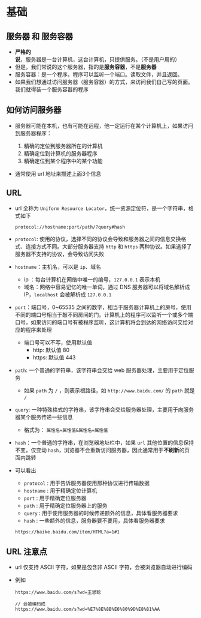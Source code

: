 # 基础

## 服务器 和 服务容器

+ **严格的说**，服务器是⼀台计算机，这台计算机，只提供服务。（不是⽤户⽤的）
+ 但是，我们常说的这个服务器，指的是**服务容器**，不是**服务器**
+ 服务容器：是⼀个程序。程序可以监听⼀个端⼝。读取⽂件，并且返回。
+ 如果我们想通过访问服务器（服务容器）的⽅式，来访问我们⾃⼰写的⻚⾯。我们就得装⼀个服务容器的程序

## 如何访问服务器

+ 服务器可能在本机，也有可能在远程，他一定运行在某个计算机上，如果访问到服务器程序：

  1. 精确的定位到服务器所在的计算机
  2. 精确定位到计算机的服务器程序
  3. 精确定位到某个程序中的某个功能

+ 通常使用 url 地址来描述上面3个信息

## URL

+ url 全称为 `Uniform Resource Locator`，统一资源定位符，是一个字符串，格式如下

  ```
  protocol://hostname:port/path/?query#hash
  ```

+ `protocol`: 使用的协议，选择不同的协议会导致和服务器之间的信息交换格式、连接方式不同。大部分服务器支持 `http` 和 `https` 两种协议。如果选择了服务器不支持的协议，会导致访问失败

+ `hostname`：主机名，可以是 `ip`、域名
  + ip ：每台计算机在网络中唯一的编号，`127.0.0.1` 表示本机
  + 域名：网络中容易记忆的唯一单词，通过 DNS 服务器可以将域名解析成 IP，`localhost` 会被解析成 `127.0.0.1`

+ `port`：端口号，0~65535 之间的数字，相当于服务器计算机上的房号，使用不同的端口号相当于敲不同房间的门。计算机上的程序可以监听一个或多个端口号，如果访问的端口号有被程序监听，这计算机将会到达的网络访问交给对应的程序来处理
  + 端口号可以不写，使用默认值
    + http: 默认值 80
    + https: 默认值 443

+ `path`: 一个普通的字符串，该字符串会交给 web 服务器处理，主要用于定位服务
  + 如果 `path` 为 `/` ，则表示根路径，如 `http://www.baidu.com/` 的 `path` 就是 `/`

+ `query`: 一种特殊格式的字符串，该字符串会交给服务器处理，主要用于向服务器某个服务传递一些信息
  + 格式为： `属性名=属性值&属性名=属性值`

+ `hash`：一个普通的字符串，在浏览器地址栏中，如果 `url` 其他位置的信息保持不变，仅变动 `hash`，浏览器不会重新访问服务器，因此通常用于**不刷新**的页面内跳转

+ 可以看出

  + `protocol` : 用于告诉服务器使用那种协议进行传输数据
  + `hostname` : 用于精确定位计算机
  + `port` : 用于精确定位服务器
  + `path` : 用于精确定位服务器上的服务
  + `query` : 用于使用服务器的时候传递额外的信息，具体看服务器要求
  + `hash` : 一些额外的信息，服务器要不要用，具体看服务器要求

  ```
  https://baike.baidu.com/item/HTML?a=1#1
  ```

## URL 注意点

+ url 仅支持 ASCII 字符，如果是包含非 ASCII 字符，会被浏览器自动进行编码

+ 例如

  ```
  https://www.baidu.com/s?wd=王思聪
  ```

  ```
  // 会被编码成
  https://www.baidu.com/s?wd=%E7%8E%8B%E6%80%9D%E8%81%AA
  ```

